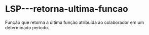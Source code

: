# LSP---retorna-ultima-funcao
Função que retorna a última função atribuída ao colaborador em um determinado período.

